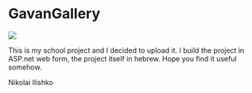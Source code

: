 GavanGallery
============
![](https://xwotia-ch3302.files.1drv.com/y3mhPk48waQkINd6MNvWjxJSUB7ck301aueG59KpmzOYa9b2iOrjs_W0b1VhjXIGgLr0LqRPTKUAtKEjXgo_WUeOg8zZueEbuMGIMy4ZZaM4ymaR1TtXQHPq7ZA2QRafFfalcqZ8TKASmai1JThpTiXU6_Fs1wsX5ODtS1xyoyBYBo?width=660&height=350&cropmode=none)


This is my school project and I decided to upload it. 
I build the project in ASP.net web form, the project itself in hebrew.
Hope you find it useful somehow.

Nikolai Ilishko 
